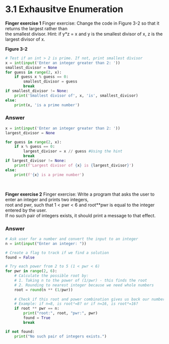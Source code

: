 # 3.1   Exhausitve Enumeration
**Finger exercise 1** Finger exercise: Change the code in Figure 3-2 so that it returns the largest rather than <br>
the smallest divisor. Hint: if y*z = x and y is the smallest divisor of x, z is the largest divisor of x.

**Figure 3-2**
```python
# Test if an int > 2 is prime. If not, print smallest divisor
x = int(input('Enter an integer greater than 2: '))
smallest_divisor = None
for guess in range(2, x):
    if guess x % guess == 0:
        smallest_divisor = guess
        break
if smallest_divisor != None:
    print('Smallest divisor of', x, 'is', smallest_divisor)
else:
    print(x, 'is a prime number')
```

### Answer
```python
x = int(input('Enter an integer greater than 2: '))
largest_divisor = None

for guess in range(2, x):
    if x % guess == 0:
        largest_divisor = x // guess #Using the hint
        break
if largest_divisor != None:
    print(f'Largest divisor of {x} is {largest_divisor}')
else:
    print(f'{x} is a prime number')
```
<br>

**Finger exercise 2** Finger exercise: Write a program that asks the user to enter an integer and prints two integers, <br>
root and pwr, such that 1 < pwr < 6 and root**pwr is equal to the integer entered by the user. <br>
If no such pair of integers exists, it should print a message to that effect.

### Answer
```python
# Ask user for a number and convert the input to an integer
n = int(input("Enter an integer: "))

# Create a flag to track if we find a solution
found = False

# Try each power from 2 to 5 (1 < pwr < 6)
for pwr in range(2, 6):  
    # Calculate the possible root by:
    # 1. Taking n to the power of (1/pwr) - this finds the root
    # 2. Rounding to nearest integer because we need whole numbers
    root = round(n ** (1/pwr))
    
    # Check if this root and power combination gives us back our number
    # Example: if n=8, is root³=8? or if n=16, is root⁴=16?
    if root ** pwr == n:
        print("root:", root, "pwr:", pwr)
        found = True
        break

if not found:
    print("No such pair of integers exists.")

